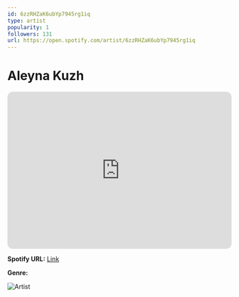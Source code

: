 ```yaml
---
id: 6zzRHZaK6ubYp7945rg1iq
type: artist
popularity: 1
followers: 131
url: https://open.spotify.com/artist/6zzRHZaK6ubYp7945rg1iq
---
```

# Aleyna Kuzh

<iframe style="border-radius:12px" src="https://open.spotify.com/embed/artist/6zzRHZaK6ubYp7945rg1iq" width="100%" height="352" frameBorder="0" allowfullscreen="" allow="autoplay; clipboard-write; encrypted-media; fullscreen; picture-in-picture" loading="lazy"></iframe>

**Spotify URL:** [Link](https://open.spotify.com/artist/6zzRHZaK6ubYp7945rg1iq)

**Genre:** 

![Artist](https://i.scdn.co/image/ab6761610000e5eb5bd00ce46c7df8b3e4da3d2d)
